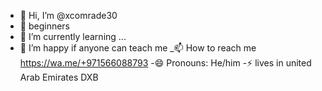 - 👋 Hi, I’m @xcomrade30
- 👀 beginners 
- 🌱 I’m currently learning ...
- 💞️ I’m happy if anyone can teach me
_📫 How to reach me https://wa.me/+971566088793
-😄 Pronouns: He/him
-⚡ lives in united Arab Emirates DXB

<!---
xcomrade30/xcomrade30 is a ✨ special ✨ repository because its `README.md` (this file) appears on your GitHub profile.
You can click the Preview link to take a look at your changes.
--->
